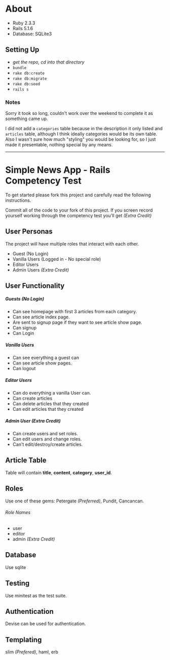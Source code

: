 # About
- Ruby 2.3.3
- Rails 5.1.6
- Database: SQLite3

## Setting Up
- *get the repo, cd into that directory*
- `bundle`
- `rake db:create`
- `rake db:migrate`
- `rake db:seed`
- `rails s`

### Notes
Sorry it took so long, couldn't work over the weekend to complete it as something came up.

I did not add a `categories` table because in the description it only listed and `articles` table, although I think ideally categories would be its own table. Also I wasn't sure how much "styling" you would be looking for, so I just made it presentable, nothing special by any means.

-------

# Simple News App - Rails Competency Test
To get started please fork this project and carefully read the following instructions.

Commit all of the code to your fork of this project. If you screen record yourself working through the competency test you'll get *(Extra Credit)*

## User Personas
The project will have multiple roles that interact with each other.
* Guest (No Login)
* Vanilla Users (Logged in - No special role)
* Editor Users
* Admin Users *(Extra Credit)*

## User Functionality
##### Guests (No Login)
* Can see homepage with first 3 articles from each category.
* Can see article index page.
* Are sent to signup page if they want to see article show page.
* Can signup
* Can Login

##### Vanilla Users
* Can see everything a guest can
* Can see article show pages. 
* Can logout

##### Editor Users
* Can do everything a vanilla User can.
* Can create articles
* Can delete articles that they created
* Can edit articles that they created

##### Admin User *(Extra Credit)*
* Can create users and set roles.
* Can edit users and change roles.
* Can't edit/destroy/create articles.

## Article Table
Table will contain **title**, **content**, **category**, **user_id**.

## Roles
Use one of these gems: Petergate *(Preferred)*, Pundit, Cancancan.
###### Role Names
* user
* editor
* admin *(Extra Credit)*

## Database
Use sqlite

## Testing
Use minitest as the test suite. 

## Authentication
Devise can be used for authentication.

## Templating
slim *(Prefered)*, haml, erb
